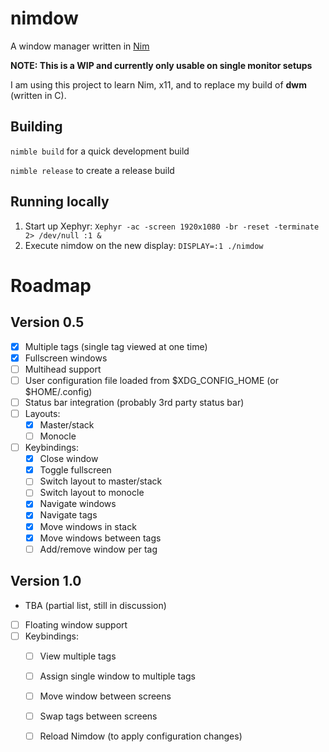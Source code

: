 # nimdow

A window manager written in [Nim](https://nim-lang.org/)

**NOTE: This is a WIP and currently only usable on single monitor setups**

I am using this project to learn Nim, x11, and to replace my build of **dwm** (written in C).

## Building

`nimble build` for a quick development build

`nimble release` to create a release build

## Running locally

1. Start up Xephyr: `Xephyr -ac -screen 1920x1080 -br -reset -terminate 2> /dev/null :1 &`
2. Execute nimdow on the new display: `DISPLAY=:1 ./nimdow`

# Roadmap

## Version 0.5

- [x] Multiple tags (single tag viewed at one time)
- [x] Fullscreen windows
- [ ] Multihead support
- [ ] User configuration file loaded from $XDG_CONFIG_HOME (or $HOME/.config)
- [ ] Status bar integration (probably 3rd party status bar)
- [ ] Layouts:
  - [x] Master/stack
  - [ ] Monocle
- [ ] Keybindings:
  - [x] Close window
  - [x] Toggle fullscreen
  - [ ] Switch layout to master/stack
  - [ ] Switch layout to monocle
  - [x] Navigate windows
  - [x] Navigate tags
  - [x] Move windows in stack
  - [x] Move windows between tags
  - [ ] Add/remove window per tag

## Version 1.0

- TBA (partial list, still in discussion)
- [ ] Floating window support
- [ ] Keybindings:
  - [ ] View multiple tags
  - [ ] Assign single window to multiple tags
  - [ ] Move window between screens
  - [ ] Swap tags between screens
  - [ ] Reload Nimdow (to apply configuration changes)

